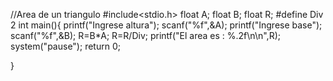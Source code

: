 //Area de un triangulo
#include<stdio.h>
float A;
float B;
float R;
#define Div 2
int main(){
	printf("Ingrese altura");
	scanf("%f",&A);
	printf("Ingrese base");
	scanf("%f",&B);
	R=B*A;
	R=R/Div;
	printf("El area es : %.2f\n\n",R);
	system("pause");
	return 0;
	
}
